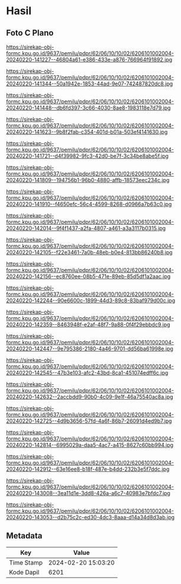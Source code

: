 # Hasil

## Foto C Plano

https://sirekap-obj-formc.kpu.go.id/9637/pemilu/pdpr/62/06/10/10/02/6206101002004-20240220-141227--46804a61-e386-433e-a876-766964f91892.jpg

https://sirekap-obj-formc.kpu.go.id/9637/pemilu/pdpr/62/06/10/10/02/6206101002004-20240220-141344--50a1942e-1853-44ad-9e07-742487820dc8.jpg

https://sirekap-obj-formc.kpu.go.id/9637/pemilu/pdpr/62/06/10/10/02/6206101002004-20240220-141448--db6fd397-3c66-4030-8ae8-1983118e7d79.jpg

https://sirekap-obj-formc.kpu.go.id/9637/pemilu/pdpr/62/06/10/10/02/6206101002004-20240220-141623--9b8f2fab-c354-401d-b01a-503ef4141630.jpg

https://sirekap-obj-formc.kpu.go.id/9637/pemilu/pdpr/62/06/10/10/02/6206101002004-20240220-141721--d4f39982-9fc3-42d0-be7f-3c34be8abe5f.jpg

https://sirekap-obj-formc.kpu.go.id/9637/pemilu/pdpr/62/06/10/10/02/6206101002004-20240220-141809--194756b1-96b0-4880-affb-18573eec234c.jpg

https://sirekap-obj-formc.kpu.go.id/9637/pemilu/pdpr/62/06/10/10/02/6206101002004-20240220-141910--f4650efc-56c4-4599-8268-d0966a7b63c0.jpg

https://sirekap-obj-formc.kpu.go.id/9637/pemilu/pdpr/62/06/10/10/02/6206101002004-20240220-142014--9f4f1437-a2fa-4807-a461-a3a3117b0315.jpg

https://sirekap-obj-formc.kpu.go.id/9637/pemilu/pdpr/62/06/10/10/02/6206101002004-20240220-142105--f22e3461-7a0b-48eb-b0e4-813bb86240b8.jpg

https://sirekap-obj-formc.kpu.go.id/9637/pemilu/pdpr/62/06/10/10/02/6206101002004-20240220-142156--ec8760ee-08b5-471e-89eb-85d5df1a2aac.jpg

https://sirekap-obj-formc.kpu.go.id/9637/pemilu/pdpr/62/06/10/10/02/6206101002004-20240220-142244--90e6600c-1899-44d3-89c8-83baf979d00c.jpg

https://sirekap-obj-formc.kpu.go.id/9637/pemilu/pdpr/62/06/10/10/02/6206101002004-20240220-142359--8463948f-e2af-48f7-9a88-0f4f29ebbdc9.jpg

https://sirekap-obj-formc.kpu.go.id/9637/pemilu/pdpr/62/06/10/10/02/6206101002004-20240220-142447--9e795386-2180-4a46-9701-dd56ba61998e.jpg

https://sirekap-obj-formc.kpu.go.id/9637/pemilu/pdpr/62/06/10/10/02/6206101002004-20240220-142545--47b3e103-afc2-43bd-8ca1-451074edff6c.jpg

https://sirekap-obj-formc.kpu.go.id/9637/pemilu/pdpr/62/06/10/10/02/6206101002004-20240220-142632--2accbdd9-90b0-4c09-9e1f-46a75540ac8a.jpg

https://sirekap-obj-formc.kpu.go.id/9637/pemilu/pdpr/62/06/10/10/02/6206101002004-20240220-142725--4d9b3656-57fd-4a6f-86b7-26091d4ed9b7.jpg

https://sirekap-obj-formc.kpu.go.id/9637/pemilu/pdpr/62/06/10/10/02/6206101002004-20240220-142814--6995029a-daa5-4ac7-a415-8627c60bb994.jpg

https://sirekap-obj-formc.kpu.go.id/9637/pemilu/pdpr/62/06/10/10/02/6206101002004-20240220-142912--63e16ee8-b18f-487e-b4dd-232b3e5f7ddc.jpg

https://sirekap-obj-formc.kpu.go.id/9637/pemilu/pdpr/62/06/10/10/02/6206101002004-20240220-143008--3ea11d1e-3dd8-426a-a6c7-40983e7bfdc7.jpg

https://sirekap-obj-formc.kpu.go.id/9637/pemilu/pdpr/62/06/10/10/02/6206101002004-20240220-143053--d2b75c2c-ed30-4dc3-8aaa-d14a34d8d3ab.jpg


## Metadata

| Key        | Value               |
| ---------- | ------------------- |
| Time Stamp | 2024-02-20 15:03:20 |
| Kode Dapil | 6201                |



